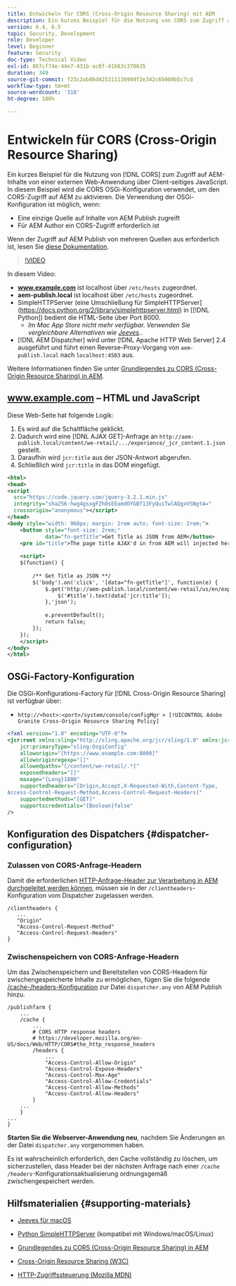 ```yaml
---
title: Entwickeln für CORS (Cross-Origin Resource Sharing) mit AEM
description: Ein kurzes Beispiel für die Nutzung von CORS zum Zugriff auf AEM-Inhalte von einer externen Web-Anwendung über Client-seitiges JavaScript.
version: 6.4, 6.5
topic: Security, Development
role: Developer
level: Beginner
feature: Security
doc-type: Technical Video
exl-id: 867cf74e-44e7-431b-ac8f-41b63c370635
duration: 349
source-git-commit: f23c2ab86d42531113690df2e342c65060b5c7cd
workflow-type: tm+mt
source-wordcount: '318'
ht-degree: 100%

---
```


# Entwickeln für CORS (Cross-Origin Resource Sharing)

Ein kurzes Beispiel für die Nutzung von [!DNL CORS] zum Zugriff auf AEM-Inhalte von einer externen Web-Anwendung über Client-seitiges JavaScript. In diesem Beispiel wird die CORS OSGi-Konfiguration verwendet, um den CORS-Zugriff auf AEM zu aktivieren. Die Verwendung der OSGi-Konfiguration ist möglich, wenn:

* Eine einzige Quelle auf Inhalte von AEM Publish zugreift
* Für AEM Author ein CORS-Zugriff erforderlich ist

Wenn der Zugriff auf AEM Publish von mehreren Quellen aus erforderlich ist, lesen Sie [diese Dokumentation](https://experienceleague.adobe.com/docs/experience-manager-learn/getting-started-with-aem-headless/deployments/configurations/cors.html?lang=de#dispatcher-configuration).

>[!VIDEO](https://video.tv.adobe.com/v/18837?quality=12&learn=on)

In diesem Video:

* **www.example.com** ist localhost über `/etc/hosts` zugeordnet.
* **aem-publish.local** ist localhost über `/etc/hosts` zugeordnet.
* SimpleHTTPServer (eine Umschließung für SimpleHTTPServer](https://docs.python.org/2/library/simplehttpserver.html) in [[!DNL Python]) bedient die HTML-Seite über Port 8000.
   * _Im Mac App Store nicht mehr verfügbar. Verwenden Sie vergleichbare Alternativen wie [Jeeves](https://apps.apple.com/de/app/jeeves-local-http-server/id980824182?mt=12)._.
* [!DNL AEM Dispatcher] wird unter [!DNL Apache HTTP Web Server] 2.4 ausgeführt und führt einen Reverse-Proxy-Vorgang von `aem-publish.local` nach `localhost:4503` aus.

Weitere Informationen finden Sie unter [Grundlegendes zu CORS (Cross-Origin Resource Sharing) in AEM](./understand-cross-origin-resource-sharing.md).

## www.example.com – HTML und JavaScript

Diese Web-Seite hat folgende Logik:

1. Es wird auf die Schaltfläche geklickt.
1. Dadurch wird eine [!DNL AJAX GET]-Anfrage an `http://aem-publish.local/content/we-retail/.../experience/_jcr_content.1.json` gestellt.
1. Daraufhin wird `jcr:title` aus der JSON-Antwort abgerufen.
1. Schließlich wird `jcr:title` in das DOM eingefügt.

```xml
<html>
<head>
<script
  src="https://code.jquery.com/jquery-3.2.1.min.js"
  integrity="sha256-hwg4gsxgFZhOsEEamdOYGBf13FyQuiTwlAQgxVSNgt4="
  crossorigin="anonymous"></script>   
</head>
<body style="width: 960px; margin: 2rem auto; font-size: 2rem;">
    <button style="font-size: 2rem;"
            data="fn-getTitle">Get Title as JSON from AEM</button>
    <pre id="title">The page title AJAX'd in from AEM will injected here</pre>
    
    <script>
    $(function() { 
        
        /** Get Title as JSON **/
        $('body').on('click', '[data="fn-getTitle"]', function(e) { 
            $.get('http://aem-publish.local/content/we-retail/us/en/experience/_jcr_content.1.json', function(data) {
                $('#title').text(data['jcr:title']);
            },'json');
            
            e.preventDefault();
            return false;
        });
    });
    </script>
</body>
</html>
```

## OSGi-Factory-Konfiguration

Die OSGi-Konfigurations-Factory für [!DNL Cross-Origin Resource Sharing] ist verfügbar über:

* `http://<host>:<port>/system/console/configMgr > [!UICONTROL Adobe Granite Cross-Origin Resource Sharing Policy]`

```xml
<?xml version="1.0" encoding="UTF-8"?>
<jcr:root xmlns:sling="http://sling.apache.org/jcr/sling/1.0" xmlns:jcr="http://www.jcp.org/jcr/1.0"
    jcr:primaryType="sling:OsgiConfig"
    alloworigin="[https://www.example.com:8000]"
    alloworiginregexp="[]"
    allowedpaths="[/content/we-retail/.*]"
    exposedheaders="[]"
    maxage="{Long}1800"
    supportedheaders="[Origin,Accept,X-Requested-With,Content-Type,
Access-Control-Request-Method,Access-Control-Request-Headers]"
    supportedmethods="[GET]"
    supportscredentials="{Boolean}false"
/>
```

## Konfiguration des Dispatchers {#dispatcher-configuration}

### Zulassen von CORS-Anfrage-Headern

Damit die erforderlichen [HTTP-Anfrage-Header zur Verarbeitung in AEM durchgeleitet werden können](https://experienceleague.adobe.com/docs/experience-manager-dispatcher/using/configuring/dispatcher-configuration.html?lang=de#specifying-the-http-headers-to-pass-through-clientheaders), müssen sie in der `/clientheaders`-Konfiguration vom Dispatcher zugelassen werden.

```
/clientheaders {
   ...
   "Origin"
   "Access-Control-Request-Method"
   "Access-Control-Request-Headers"
}
```

### Zwischenspeichern von CORS-Anfrage-Headern

Um das Zwischenspeichern und Bereitstellen von CORS-Headern für zwischengespeicherte Inhalte zu ermöglichen, fügen Sie die folgende [/cache-/headers-Konfiguration](https://experienceleague.adobe.com/docs/experience-manager-dispatcher/using/configuring/dispatcher-configuration.html?lang=de#caching-http-response-headers) zur Datei `dispatcher.any` von AEM Publish hinzu.

```
/publishfarm {
    ...
    /cache {
        ...
        # CORS HTTP response headers
        # https://developer.mozilla.org/en-US/docs/Web/HTTP/CORS#the_http_response_headers
        /headers {
            ...
            "Access-Control-Allow-Origin"
            "Access-Control-Expose-Headers"
            "Access-Control-Max-Age"
            "Access-Control-Allow-Credentials"
            "Access-Control-Allow-Methods"
            "Access-Control-Allow-Headers"
        }
    ...
    }
...
}
```

**Starten Sie die Webserver-Anwendung neu**, nachdem Sie Änderungen an der Datei `dispatcher.any` vorgenommen haben.

Es ist wahrscheinlich erforderlich, den Cache vollständig zu löschen, um sicherzustellen, dass Header bei der nächsten Anfrage nach einer `/cache /headers`-Konfigurationsaktualisierung ordnungsgemäß zwischengespeichert werden.

## Hilfsmaterialien {#supporting-materials}

* [Jeeves für macOS](https://apps.apple.com/de/app/jeeves-local-http-server/id980824182?mt=12)
* [Python SimpleHTTPServer](https://docs.python.org/2/library/simplehttpserver.html) (kompatibel mit Windows/macOS/Linux)

* [Grundlegendes zu CORS (Cross-Origin Resource Sharing) in AEM](./understand-cross-origin-resource-sharing.md)
* [Cross-Origin Resource Sharing (W3C)](https://www.w3.org/TR/cors/)
* [HTTP-Zugriffssteuerung (Mozilla MDN)](https://developer.mozilla.org/de/docs/Web/HTTP/Access_control_CORS)

